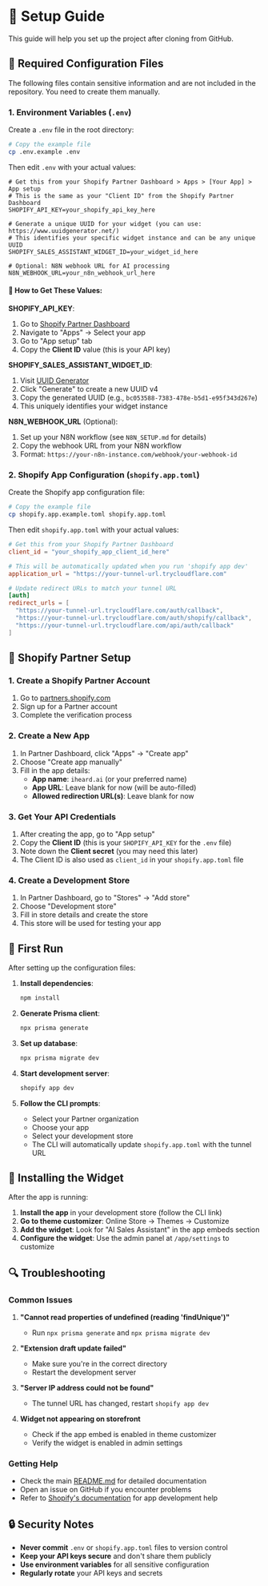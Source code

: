 # 🔧 Setup Guide

This guide will help you set up the project after cloning from GitHub.

## 🔐 Required Configuration Files

The following files contain sensitive information and are not included in the repository. You need to create them manually.

### 1. Environment Variables (`.env`)

Create a `.env` file in the root directory:

```bash
# Copy the example file
cp .env.example .env
```

Then edit `.env` with your actual values:

```env
# Get this from your Shopify Partner Dashboard > Apps > [Your App] > App setup
# This is the same as your "Client ID" from the Shopify Partner Dashboard
SHOPIFY_API_KEY=your_shopify_api_key_here

# Generate a unique UUID for your widget (you can use: https://www.uuidgenerator.net/)
# This identifies your specific widget instance and can be any unique UUID
SHOPIFY_SALES_ASSISTANT_WIDGET_ID=your_widget_id_here

# Optional: N8N webhook URL for AI processing
N8N_WEBHOOK_URL=your_n8n_webhook_url_here
```

#### 📝 How to Get These Values:

**SHOPIFY_API_KEY**:
1. Go to [Shopify Partner Dashboard](https://partners.shopify.com)
2. Navigate to "Apps" → Select your app
3. Go to "App setup" tab
4. Copy the **Client ID** value (this is your API key)

**SHOPIFY_SALES_ASSISTANT_WIDGET_ID**:
1. Visit [UUID Generator](https://www.uuidgenerator.net/)
2. Click "Generate" to create a new UUID v4
3. Copy the generated UUID (e.g., `bc053588-7383-478e-b5d1-e95f343d267e`)
4. This uniquely identifies your widget instance

**N8N_WEBHOOK_URL** (Optional):
1. Set up your N8N workflow (see `N8N_SETUP.md` for details)
2. Copy the webhook URL from your N8N workflow
3. Format: `https://your-n8n-instance.com/webhook/your-webhook-id`

### 2. Shopify App Configuration (`shopify.app.toml`)

Create the Shopify app configuration file:

```bash
# Copy the example file
cp shopify.app.example.toml shopify.app.toml
```

Then edit `shopify.app.toml` with your actual values:

```toml
# Get this from your Shopify Partner Dashboard
client_id = "your_shopify_app_client_id_here"

# This will be automatically updated when you run 'shopify app dev'
application_url = "https://your-tunnel-url.trycloudflare.com"

# Update redirect URLs to match your tunnel URL
[auth]
redirect_urls = [
  "https://your-tunnel-url.trycloudflare.com/auth/callback",
  "https://your-tunnel-url.trycloudflare.com/auth/shopify/callback",
  "https://your-tunnel-url.trycloudflare.com/api/auth/callback"
]
```

## 🏪 Shopify Partner Setup

### 1. Create a Shopify Partner Account

1. Go to [partners.shopify.com](https://partners.shopify.com)
2. Sign up for a Partner account
3. Complete the verification process

### 2. Create a New App

1. In Partner Dashboard, click "Apps" → "Create app"
2. Choose "Create app manually"
3. Fill in the app details:
   - **App name**: `iheard.ai` (or your preferred name)
   - **App URL**: Leave blank for now (will be auto-filled)
   - **Allowed redirection URL(s)**: Leave blank for now

### 3. Get Your API Credentials

1. After creating the app, go to "App setup"
2. Copy the **Client ID** (this is your `SHOPIFY_API_KEY` for the `.env` file)
3. Note down the **Client secret** (you may need this later)
4. The Client ID is also used as `client_id` in your `shopify.app.toml` file

### 4. Create a Development Store

1. In Partner Dashboard, go to "Stores" → "Add store"
2. Choose "Development store"
3. Fill in store details and create the store
4. This store will be used for testing your app

## 🚀 First Run

After setting up the configuration files:

1. **Install dependencies**:
   ```bash
   npm install
   ```

2. **Generate Prisma client**:
   ```bash
   npx prisma generate
   ```

3. **Set up database**:
   ```bash
   npx prisma migrate dev
   ```

4. **Start development server**:
   ```bash
   shopify app dev
   ```

5. **Follow the CLI prompts**:
   - Select your Partner organization
   - Choose your app
   - Select your development store
   - The CLI will automatically update `shopify.app.toml` with the tunnel URL

## 🎨 Installing the Widget

After the app is running:

1. **Install the app** in your development store (follow the CLI link)
2. **Go to theme customizer**: Online Store → Themes → Customize
3. **Add the widget**: Look for "AI Sales Assistant" in the app embeds section
4. **Configure the widget**: Use the admin panel at `/app/settings` to customize

## 🔍 Troubleshooting

### Common Issues

1. **"Cannot read properties of undefined (reading 'findUnique')"**
   - Run `npx prisma generate` and `npx prisma migrate dev`

2. **"Extension draft update failed"**
   - Make sure you're in the correct directory
   - Restart the development server

3. **"Server IP address could not be found"**
   - The tunnel URL has changed, restart `shopify app dev`

4. **Widget not appearing on storefront**
   - Check if the app embed is enabled in theme customizer
   - Verify the widget is enabled in admin settings

### Getting Help

- Check the main [README.md](README.md) for detailed documentation
- Open an issue on GitHub if you encounter problems
- Refer to [Shopify's documentation](https://shopify.dev/docs/apps) for app development help

## 🔒 Security Notes

- **Never commit** `.env` or `shopify.app.toml` files to version control
- **Keep your API keys secure** and don't share them publicly
- **Use environment variables** for all sensitive configuration
- **Regularly rotate** your API keys and secrets 